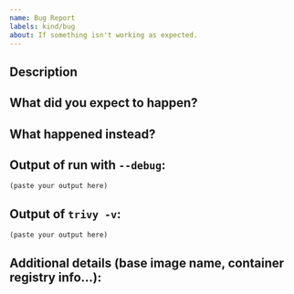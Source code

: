 ```yaml
---
name: Bug Report
labels: kind/bug
about: If something isn't working as expected.
---
```


## Description

<!--
Briefly describe the problem you are having in a few paragraphs.
-->

## What did you expect to happen?


## What happened instead?


## Output of run with `--debug`:

```
(paste your output here)
```

## Output of `trivy -v`:

```
(paste your output here)
```

## Additional details (base image name, container registry info...):

